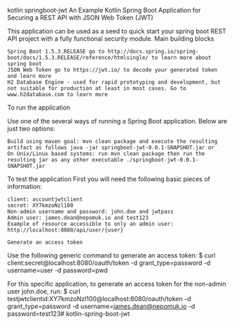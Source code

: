 kotlin springboot-jwt
An Example Kotlin Spring Boot Application for Securing a REST API with JSON Web Token (JWT)

This application can be used as a seed to quick start your spring boot REST API project with a fully functional security module.
Main building blocks

    Spring Boot 1.5.3.RELEASE go to http://docs.spring.io/spring-boot/docs/1.5.3.RELEASE/reference/htmlsingle/ to learn more about spring boot
    JSON Web Token go to https://jwt.io/ to decode your generated token and learn more
    H2 Database Engine - used for rapid prototyping and development, but not suitable for production at least in most cases. Go to www.h2database.com to learn more

To run the application

Use one of the several ways of running a Spring Boot application. Below are just two options:

    Build using maven goal: mvn clean package and execute the resulting artifact as follows java -jar springboot-jwt-0.0.1-SNAPSHOT.jar or
    On Unix/Linux based systems: run mvn clean package then run the resulting jar as any other executable ./springboot-jwt-0.0.1-SNAPSHOT.jar

To test the application
First you will need the following basic pieces of information:

    client: accountjwtclient
    secret: XY7kmzoNzl100
    Non-admin username and password: john.doe and jwtpass
    Admin user: james.dean@nepomuk.io and test123
    Example of resource accessible to only an admin user: http://localhost:8080/api/user/{user}

    Generate an access token

Use the following generic command to generate an access token: $ curl client:secret@localhost:8080/oauth/token -d grant_type=password -d username=user -d password=pwd

For this specific application, to generate an access token for the non-admin user john.doe, run: $ curl testjwtclientid:XY7kmzoNzl100@localhost:8080/oauth/token -d grant_type=password -d username=james.dean@nepomuk.io -d password=test123# kotlin-spring-boot-jwt
